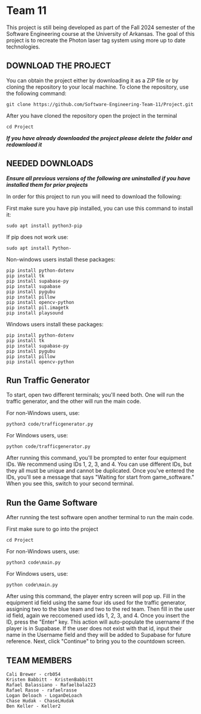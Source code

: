 # Team 11
This project is still being developed as part of the Fall 2024 semester of the Software Engineering course at the University of Arkansas. The goal of this project is to recreate the Photon laser tag system using more up to date technologies.

## DOWNLOAD THE PROJECT
You can obtain the project either by downloading it as a ZIP file or by cloning the repository to your local machine. To clone the repository, use the following command:
```
git clone https://github.com/Software-Engineering-Team-11/Project.git
```

After you have cloned the repository open the project in the terminal
```
cd Project
```
***If you have already downloaded the project please delete the folder and redownload it***

## NEEDED DOWNLOADS

***Ensure all previous versions of the following are uninstalled if you have installed them for prior projects***

In order for this project to run you will need to download the following:

First make sure you have pip installed, you can use this command to install it:
```
sudo apt install python3-pip
```

If pip does not work use:
```
sudo apt install Python-
```

Non-windows users install these packages:
```
pip install python-dotenv
pip install tk
pip install supabase-py
pip install supabase
pip install pygubu
pip install pillow
pip install opencv-python
pip install pil.imagetk
pip install playsound
```
Windows users install these packages:
```
pip install python-dotenv
pip install tk
pip install supabase-py
pip install pygubu
pip install pillow
pip install opencv-python
```
## Run Traffic Generator
To start, open two different terminals; you'll need both. One will run the traffic generator, and the other will run the main code.

For non-Windows users, use:
```
python3 code/trafficgenerator.py
```
For Windows users, use:
```
python code/trafficgenerator.py
```
After running this command, you'll be prompted to enter four equipment IDs. We recommend using IDs 1, 2, 3, and 4. You can use different IDs, but they all must be unique and cannot be duplicated. Once you've entered the IDs, you'll see a message that says "Waiting for start from game_software." When you see this, switch to your second terminal.

## Run the Game Software
After running the test software open another terminal to run the main code.

First make sure to go into the project
```
cd Project
```

For non-Windows users, use:
```
python3 code\main.py
```
For Windows users, use:
```
python code\main.py
```

After using this command, the player entry screen will pop up. Fill in the equipment id field using the same four ids used for the traffic generator, assigning two to the blue team and two to the red team. Then fill in the user id field, again we reccomened used ids 1, 2, 3, and 4. Once you insert the ID, press the "Enter" key. This action will auto-populate the username if the player is in Supabase. If the user does not exist with that id, input their name in the Username field and they will be added to Supabase for future reference. Next, click "Continue" to bring you to the countdown screen.


## TEAM MEMBERS
```
Cali Brewer - crb054 
Kristen Babbitt - KristenBabbitt 
Rafael Balassiano - Rafaelbala223 
Rafael Rasse - rafaelrasse 
Logan Deloach - LoganDeLoach 
Chase Hudak - ChaseLHudak 
Ben Keller - Keller2
```
